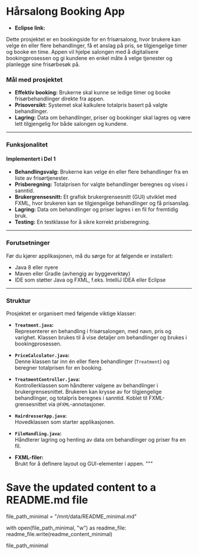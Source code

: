 
# Hårsalong Booking App

- **Eclipse link:** 

Dette prosjektet er en bookingside for en frisørsalong, hvor brukere kan velge én eller flere behandlinger, få et anslag på pris, se tilgjengelige timer og booke en time. Appen vil hjelpe salongen med å digitalisere bookingprosessen og gi kundene en enkel måte å velge tjenester og planlegge sine frisørbesøk på.

### Mål med prosjektet

- **Effektiv booking:** Brukerne skal kunne se ledige timer og booke frisørbehandlinger direkte fra appen.
- **Prisoversikt:** Systemet skal kalkulere totalpris basert på valgte behandlinger.
- **Lagring:** Data om behandlinger, priser og bookinger skal lagres og være lett tilgjengelig for både salongen og kundene.

---

### Funksjonalitet
#### Implementert i Del 1
- **Behandlingsvalg:** Brukerne kan velge én eller flere behandlinger fra en liste av frisørtjenester.
- **Prisberegning:** Totalprisen for valgte behandlinger beregnes og vises i sanntid.
- **Brukergrensesnitt:** Et grafisk brukergrensesnitt (GUI) utviklet med FXML, hvor brukeren kan se tilgjengelige behandlinger og få prisanslag.
- **Lagring:** Data om behandlinger og priser lagres i en fil for fremtidig bruk.
- **Testing:** En testklasse for å sikre korrekt prisberegning.

---

### Forutsetninger

Før du kjører applikasjonen, må du sørge for at følgende er installert:

- Java 8 eller nyere
- Maven eller Gradle (avhengig av byggeverktøy)
- IDE som støtter Java og FXML, f.eks. IntelliJ IDEA eller Eclipse

---

### Struktur

Prosjektet er organisert med følgende viktige klasser:

- **`Treatment.java`:**  
  Representerer en behandling i frisørsalongen, med navn, pris og varighet. Klassen brukes til å vise detaljer om behandlinger og brukes i bookingprosessen.

- **`PriceCalculator.java`:**  
  Denne klassen tar inn én eller flere behandlinger (`Treatment`) og beregner totalprisen for en booking.

- **`TreatmentController.java`:**  
  Kontrollerklassen som håndterer valgene av behandlinger i brukergrensesnittet. Brukeren kan krysse av for tilgjengelige behandlinger, og totalpris beregnes i sanntid. Koblet til FXML-grensesnittet via `@FXML`-annotasjoner.

- **`HairdresserApp.java`:**  
  Hovedklassen som starter applikasjonen.

- **`FileHandling.java`:**  
  Håndterer lagring og henting av data om behandlinger og priser fra en fil.

- **FXML-filer:**  
  Brukt for å definere layout og GUI-elementer i appen.
"""

# Save the updated content to a README.md file
file_path_minimal = "/mnt/data/README_minimal.md"

with open(file_path_minimal, "w") as readme_file:
    readme_file.write(readme_content_minimal)

file_path_minimal

